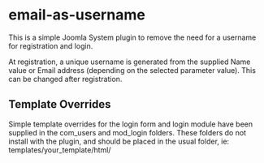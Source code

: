 email-as-username
=================

This is a simple Joomla System plugin to remove the need for a username for registration and login.

At registration, a unique username is generated from the supplied Name value or Email address (depending on the selected parameter value). This can be changed after registration.

## Template Overrides

Simple template overrides for the login form and login module have been supplied in the com_users and mod_login folders. These folders do not install with the plugin, and should be placed in the usual folder, ie: templates/your_template/html/
